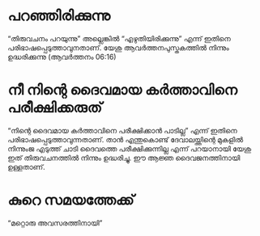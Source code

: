 # പറഞ്ഞിരിക്കുന്നു
“തിരുവചനം പറയുന്നു” അല്ലെങ്കിൽ “എഴുതിയിരിക്കുന്നു” എന്ന് ഇതിനെ പരിഭാഷപ്പെടുത്താവുനതാണ്. യേശു ആവർത്തനപുസ്തകത്തിൽ നിന്നും ഉദ്ധരിക്കുന്നു (ആവർത്തനം 06:16)
# നീ നിന്റെ ദൈവമായ കർത്താവിനെ പരീക്ഷിക്കരുത്
“നിന്റെ ദൈവമായ കർത്താവിനെ പരീക്ഷിക്കാൻ പാടില്ല” എന്ന് ഇതിനെ പരിഭാഷപ്പെടുത്താവുന്നതാണ്. താൻ എന്തുകൊണ്ട് ദേവാലയ്ത്തിന്റെ മുകളിൽ നിന്നുംജ എടുത്ത് ചാടി ദൈവത്തെ പരീക്ഷിക്കുന്നില്ല എന്ന് പറയാനായി യേശു ഇത് തിരുവചനത്തിൽ നിന്നും ഉദ്ധരിച്ചു. ഈ ആജ്ഞ ദൈവജനത്തിനായി ഉള്ളതാണ്.
# കുറെ സമയത്തേക്ക്
“മറ്റൊരു അവസരത്തിനായി”
